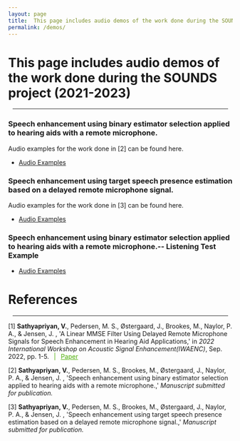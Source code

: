 ```yaml
---
layout: page
title:  This page includes audio demos of the work done during the SOUNDS project (2021-2023)
permalink: /demos/
---
```


# This page includes audio demos of the work done during the SOUNDS project (2021-2023)
 <hr color="#4CAE04" noshade style="margin:10px">

### Speech enhancement using binary estimator selection applied to hearing aids with a remote microphone.
Audio examples for the work done in [2] can be found here.
- [Audio Examples](https://vsathyapriyan.github.io/bes_complex/)

### Speech enhancement using target speech presence estimation based on a delayed remote microphone signal.
Audio examples for the work done in [3] can be found here.
- [Audio Examples](https://vsathyapriyan.github.io/spp_prediction/)

### Speech enhancement using binary estimator selection applied to hearing aids with a remote microphone.-- Listening Test Example
- [Audio Examples](https://vsathyapriyan.github.io/bes_example/)

# References
 <hr color="#4CAE04" noshade style="margin:10px">
<p>[1]  <b>Sathyapriyan, V.</b>, Pedersen, M. S., Østergaard, J., Brookes, M., Naylor, P. A., & Jensen, J. , 'A Linear MMSE Filter Using Delayed Remote Microphone Signals for Speech Enhancement in Hearing Aid Applications,' in <i>2022 International Workshop on Acoustic Signal Enhancement(IWAENC)</i>, Sep. 2022, pp. 1-5. <span style="color:#4CAE04"> &ensp;|&ensp; </span> <a style="color:#4CAE04" href="https://ieeexplore.ieee.org/abstract/document/9616210"> Paper</a>

<p>[2]  <b>Sathyapriyan, V.</b>, Pedersen, M. S., Brookes, M., Østergaard, J., Naylor, P. A., & Jensen, J. , 'Speech enhancement using binary estimator selection applied to hearing aids with a remote microphone.,' <i>Manuscript submitted 
     for publication.</i>

<p>[3]  <b>Sathyapriyan, V.</b>, Pedersen, M. S., Brookes, M., Østergaard, J., Naylor, P. A., & Jensen, J. , 'Speech enhancement using target speech presence estimation based on a delayed remote microphone signal.,' <i>Manuscript submitted 
     for publication.</i>
